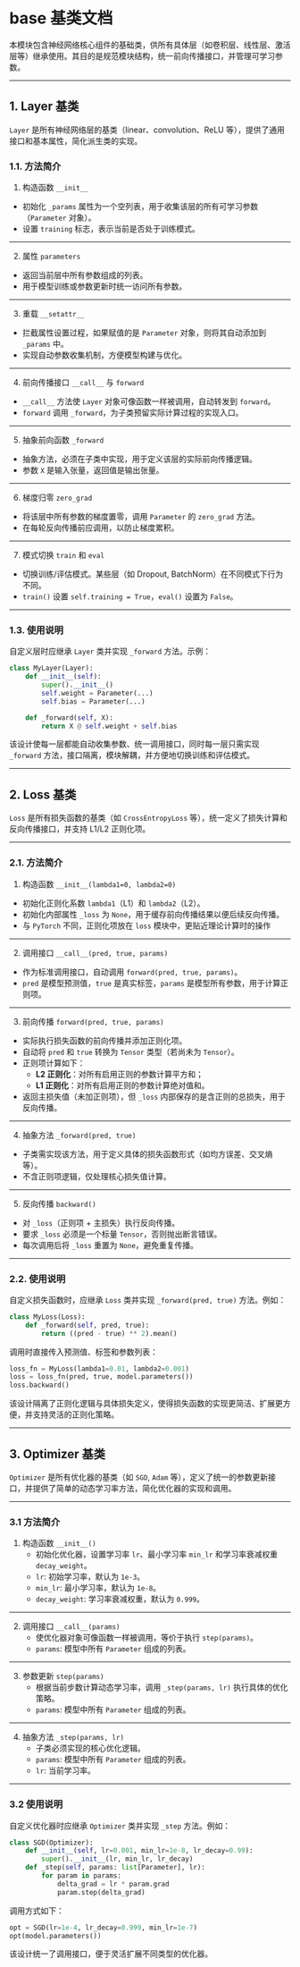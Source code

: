 # base 基类文档

本模块包含神经网络核心组件的基础类，供所有具体层（如卷积层、线性层、激活层等）继承使用。其目的是规范模块结构，统一前向传播接口，并管理可学习参数。

---

## 1. Layer 基类

`Layer` 是所有神经网络层的基类（linear、convolution、ReLU 等），提供了通用接口和基本属性，简化派生类的实现。

### 1.1. 方法简介

1. 构造函数 `__init__`
- 初始化 `_params` 属性为一个空列表，用于收集该层的所有可学习参数（`Parameter` 对象）。
- 设置 `training` 标志，表示当前是否处于训练模式。

---

2. 属性 `parameters`
- 返回当前层中所有参数组成的列表。
- 用于模型训练或参数更新时统一访问所有参数。

---

3. 重载 `__setattr__`
- 拦截属性设置过程，如果赋值的是 `Parameter` 对象，则将其自动添加到 `_params` 中。
- 实现自动参数收集机制，方便模型构建与优化。

---

4. 前向传播接口 `__call__` 与 `forward`
- `__call__` 方法使 `Layer` 对象可像函数一样被调用，自动转发到 `forward`。
- `forward` 调用 `_forward`，为子类预留实际计算过程的实现入口。

---

5. 抽象前向函数 `_forward`
- 抽象方法，必须在子类中实现，用于定义该层的实际前向传播逻辑。
- 参数 `X` 是输入张量，返回值是输出张量。

---

6. 梯度归零 `zero_grad`
- 将该层中所有参数的梯度置零，调用 `Parameter` 的 `zero_grad` 方法。
- 在每轮反向传播前应调用，以防止梯度累积。

---

7. 模式切换 `train` 和 `eval`
- 切换训练/评估模式。某些层（如 Dropout, BatchNorm）在不同模式下行为不同。
- `train()` 设置 `self.training = True`，`eval()` 设置为 `False`。

---

### 1.3. 使用说明

自定义层时应继承 `Layer` 类并实现 `_forward` 方法。示例：

```python
class MyLayer(Layer):
    def __init__(self):
        super().__init__()
        self.weight = Parameter(...)
        self.bias = Parameter(...)

    def _forward(self, X):
        return X @ self.weight + self.bias
```

该设计使每一层都能自动收集参数、统一调用接口，同时每一层只需实现 `_forward` 方法，接口隔离，模块解耦，并方便地切换训练和评估模式。

---

## 2. Loss 基类

`Loss` 是所有损失函数的基类（如 `CrossEntropyLoss` 等），统一定义了损失计算和反向传播接口，并支持 L1/L2 正则化项。

---

### 2.1. 方法简介

1. 构造函数 `__init__(lambda1=0, lambda2=0)`
* 初始化正则化系数 `lambda1`（L1）和 `lambda2`（L2）。
* 初始化内部属性 `_loss` 为 `None`，用于缓存前向传播结果以便后续反向传播。
* 与 `PyTorch` 不同，正则化项放在 `loss` 模块中，更贴近理论计算时的操作

---

2. 调用接口 `__call__(pred, true, params)`
* 作为标准调用接口，自动调用 `forward(pred, true, params)`。
* `pred` 是模型预测值，`true` 是真实标签，`params` 是模型所有参数，用于计算正则项。

---

3. 前向传播 `forward(pred, true, params)`
* 实际执行损失函数的前向传播并添加正则化项。
* 自动将 `pred` 和 `true` 转换为 `Tensor` 类型（若尚未为 `Tensor`）。
* 正则项计算如下：
  * **L2 正则化**：对所有启用正则的参数计算平方和；
  * **L1 正则化**：对所有启用正则的参数计算绝对值和。
* 返回主损失值（未加正则项），但 `_loss` 内部保存的是含正则的总损失，用于反向传播。

---

4. 抽象方法 `_forward(pred, true)`
* 子类需实现该方法，用于定义具体的损失函数形式（如均方误差、交叉熵等）。
* 不含正则项逻辑，仅处理核心损失值计算。

---

5. 反向传播 `backward()`
* 对 `_loss`（正则项 + 主损失）执行反向传播。
* 要求 `_loss` 必须是一个标量 `Tensor`，否则抛出断言错误。
* 每次调用后将 `_loss` 重置为 `None`，避免重复传播。

---

### 2.2. 使用说明

自定义损失函数时，应继承 `Loss` 类并实现 `_forward(pred, true)` 方法。例如：

```python
class MyLoss(Loss):
    def _forward(self, pred, true):
        return ((pred - true) ** 2).mean()
```

调用时直接传入预测值、标签和参数列表：

```python
loss_fn = MyLoss(lambda1=0.01, lambda2=0.001)
loss = loss_fn(pred, true, model.parameters())
loss.backward()
```

该设计隔离了正则化逻辑与具体损失定义，使得损失函数的实现更简洁、扩展更方便，并支持灵活的正则化策略。

---

## 3. Optimizer 基类

`Optimizer` 是所有优化器的基类（如 `SGD`, `Adam` 等），定义了统一的参数更新接口，并提供了简单的动态学习率方法，简化优化器的实现和调用。

---

### 3.1 方法简介

1. 构造函数 `__init__()`
    * 初始化优化器，设置学习率 `lr`、最小学习率 `min_lr` 和学习率衰减权重 `decay_weight`。
    * `lr`: 初始学习率，默认为 `1e-3`。
    * `min_lr`: 最小学习率，默认为 `1e-8`。
    * `decay_weight`: 学习率衰减权重，默认为 `0.999`。

---

2. 调用接口 `__call__(params)`
    * 使优化器对象可像函数一样被调用，等价于执行 `step(params)`。
    * `params`: 模型中所有 `Parameter` 组成的列表。

---

3. 参数更新 `step(params)`
    * 根据当前步数计算动态学习率，调用 `_step(params, lr)` 执行具体的优化策略。
    * `params`: 模型中所有 `Parameter` 组成的列表。

---

4. 抽象方法 `_step(params, lr)`
    * 子类必须实现的核心优化逻辑。
    * `params`: 模型中所有 `Parameter` 组成的列表。
    * `lr`: 当前学习率。

---

### 3.2 使用说明
自定义优化器时应继承 `Optimizer` 类并实现 `_step` 方法。例如：
```python
class SGD(Optimizer):
    def __init__(self, lr=0.001, min_lr=1e-8, lr_decay=0.99):
        super().__init__(lr, min_lr, lr_decay)
    def _step(self, params: list[Parameter], lr):
        for param in params:
            delta_grad = lr * param.grad
            param.step(delta_grad)
```

调用方式如下：

```python
opt = SGD(lr=1e-4, lr_decay=0.999, min_lr=1e-7)
opt(model.parameters())
```

该设计统一了调用接口，便于灵活扩展不同类型的优化器。